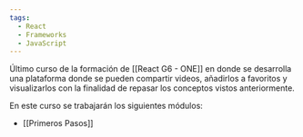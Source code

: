 ```yaml
---
tags:
  - React
  - Frameworks
  - JavaScript
---
```

Último curso de la formación de [[React G6 - ONE]] en donde se desarrolla una plataforma donde se pueden compartir videos, añadirlos a favoritos y visualizarlos con la finalidad de repasar los conceptos vistos anteriormente.

En este curso se trabajarán los siguientes módulos:

- [[Primeros Pasos]]